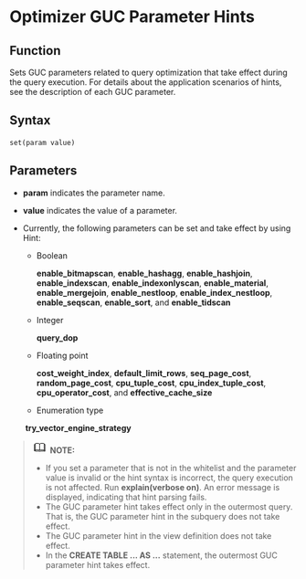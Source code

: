 # Optimizer GUC Parameter Hints<a name="EN-US_TOPIC_0000001096400532"></a>

## Function<a name="section290819468377"></a>

Sets GUC parameters related to query optimization that take effect during the query execution. For details about the application scenarios of hints, see the description of each GUC parameter.

## Syntax<a name="section530131664410"></a>

```
set(param value)
```

## Parameters<a name="section41303128143838"></a>

-   **param**  indicates the parameter name.
-   **value**  indicates the value of a parameter.
-   Currently, the following parameters can be set and take effect by using Hint:
    -   Boolean

        **enable\_bitmapscan**,  **enable\_hashagg**,  **enable\_hashjoin**,  **enable\_indexscan**,  **enable\_indexonlyscan**,  **enable\_material**,  **enable\_mergejoin**,  **enable\_nestloop**,  **enable\_index\_nestloop**,  **enable\_seqscan**,  **enable\_sort**, and  **enable\_tidscan**

    -   Integer

        **query\_dop**

    -   Floating point

        **cost\_weight\_index**,  **default\_limit\_rows**,  **seq\_page\_cost**,  **random\_page\_cost**,  **cpu\_tuple\_cost**,  **cpu\_index\_tuple\_cost**,  **cpu\_operator\_cost**, and  **effective\_cache\_size**
        
    -   Enumeration type
    
    ​       **try_vector_engine_strategy**



>![](public_sys-resources/icon-note.gif) **NOTE:** 
>-   If you set a parameter that is not in the whitelist and the parameter value is invalid or the hint syntax is incorrect, the query execution is not affected. Run  **explain\(verbose on\)**. An error message is displayed, indicating that hint parsing fails.
>-   The GUC parameter hint takes effect only in the outermost query. That is, the GUC parameter hint in the subquery does not take effect.
>-   The GUC parameter hint in the view definition does not take effect.
>-   In the  **CREATE TABLE ... AS ...**  statement, the outermost GUC parameter hint takes effect.

